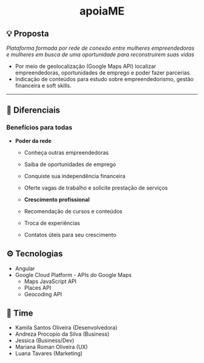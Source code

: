 
# <center>apoiaME</center>

## 💡 Proposta
<i>Plataforma formada por rede de conexão entre mulheres empreendedoras e mulheres em busca de uma oportunidade para reconstruirem suas vidas</i>
- Por meio de geolocalização (Google Maps API) localizar empreendedoras, oportunidades de emprego e poder fazer parcerias. 
- Indicação de conteúdos para estudo sobre empreendedorismo, gestão financeira e soft skills. 
  



<hr />

## 🤝 Diferenciais

### Benefícios para todas
- <b>Poder da rede</b>
  - Conheça outras empreendedoras 
  - Saiba de oportunidades de emprego
  - Conquiste sua independência financeira
  - Oferte vagas de trabalho e solicite prestação de serviços
  
  
  - <b> Crescimento profissional </b>
   - Recomendação de cursos e conteúdos
   - Troca de experiências
   - Contatos úteis para seu crescimento



## ⚙ Tecnologias

- Angular
- Google Cloud Platform - APIs do Google Maps
   - Maps JavaScript API
   - Places API
   - Geocoding API

 
  

 ## 💪 Time
  - Kamila Santos Oliveira (Desenvolvedora) 
  - Andreza Procopio da Silva (Business)
  - Jessica (Business/Dev)
  - Mariana Roman Oliveira (UX)
  - Luana Tavares (Marketing)

